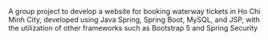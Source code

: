 A group project to develop a website for booking waterway tickets in Ho Chi Minh City, developed using Java Spring, Spring Boot, MySQL, and JSP, with the utilization of other frameworks such as Bootstrap 5 and Spring Security
